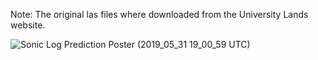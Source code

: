 
Note: The original las files where downloaded from the University Lands website. 


![Sonic Log Prediction Poster (2019_05_31 19_00_59 UTC)](https://user-images.githubusercontent.com/7488991/75579246-fc862f00-5a2a-11ea-98aa-7fb85248e954.png)
